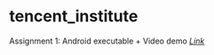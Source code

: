 # tencent_institute
Assignment 1: Android executable + Video demo [*Link*](https://share.weiyun.com/pM9dF1tx)
